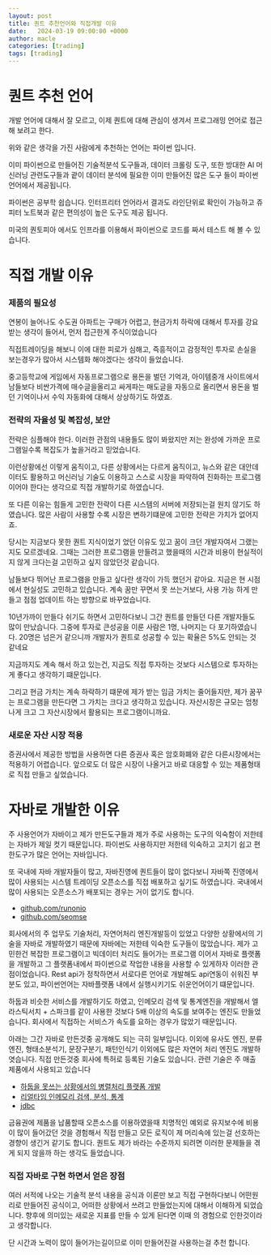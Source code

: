 ```yaml
---
layout: post
title: 퀀트 추천언어와 직접개발 이유
date:   2024-03-19 09:00:00 +0000
author: macle
categories: [trading]
tags: [trading]
---
```


# 퀀트 추천 언어
개발 언어에 대해서 잘 모르고, 이제 퀀트에 대해 관심이 생겨서 프로그래밍 언어로 접근해 보려고 한다.

위와 같은 생각을 가진 사람에게 추천하는 언어는 파이썬 입니다.

이미 파이썬으로 만들어진 기술적분석 도구들과, 데이터 크롤링 도구, 또한 방대한 AI 머신러닝 관련도구들과 괕이 데이터 분석에 필요한 이미 만들어진 많은 도구 들이 파이썬언어에서 제공됩니다.

파이썬은 공부학 쉽습니다. 인터프리터 언어라서 결과도 라인단위로 확인이 가능하고 쥬피터 노트북과 같은 편의성이 높은 도구도 제공 됩니다.

미국의 퀀토피아 에서도 인프라를 이용해서 파이썬으로 코드를 짜서 테스트 해 볼 수 있습니다.

# 직접 개발 이유

### 제품의 필요성
연봉이 늘어나도 수도권 아파트는 구매가 어렵고, 현금가치 하락에 대해서 투자를 강요받는 생각이 들어서, 먼저 접근한게 주식이었습니다

직접트레이딩을 해보니 이에 대한 피로가 심해고, 즉흥적이고 감정적인 투자로 손실을 보는경우가 많아서 시스템화 해야겠다는 생각이 들었습니다. 

중고등학교에 게임에서 자동프로그램으로 용돈을 벌던 기억과, 아이템중개 사이트에서 남들보다 비싼가격에 매수글을올리고 싸게파는 매도글을 자동으로 올리면서 용돈을 벌던 기억이나서 수익 자동화에 대해서 상상하기도 하였죠.

### 전략의 자율성 및 복잡성, 보안
전략은 심플해야 한다. 이러한 관점의 내용들도 많이 봐왔지만 저는 완성에 가까운 프로그램일수록 복잡도가 높을거라고 믿었습니다. 

이런상황에선 이렇게 움직이고, 다른 상황에서는 다르게 움직이고, 뉴스와 같은 대안데이터도 활용하고 머신러닝 기술도 이용하고 스스로 시장을 파악하여 진화하는 프로그램이어야 한다는 생각으로 직접 개발하기로 하였습니다.

또 다른 이유는 힘들게 고민한 전략이 다른 시스템의 서버에 저장되는걸 원치 않기도 하였습니다. 많은 사람이 사용할 수록 시장은 변하기떄문에 고민한 전략은 가치가 없어지죠.

당시는 지금보다 못한 퀀트 지식이었기 었던 이유도 있고 꿈이 크던 개발자여서 그랬는지도 모르겠네요. 그때는 그러한 프로그램을 만들려고 했을때의 시간과 비용이 현실적이지 않게 크다는걸 고민하고 싶지 않았던것 같습니다.

남들보다 뛰어난 프로그램을 만들고 싶다란 생각이 가득 했던거 같아요. 지금은 현 시점에서 현실성도 고민하고 있습니다. 계속 꿈만 꾸면서 못 쓰는거보다, 사용 가능 하게 만들고 점점 업데이트 하는 방향으로 바꾸었습니다.

10년가까이 만들다 쉬기도 하면서 고민하다보니 그간 퀀트를 만들던 다른 개발자들도 많이 만났습니다. 그중에 투자로 큰성공을 이룬 사람은 1명, 나머지는 다 포기하였습니다. 20명은 넘은거 같으니까 개발자가 퀀트로 성공할 수 있는 확율은 5%도 안되는 것 같네요

지금까지도 계속 해서 하고 있는건, 지금도 직접 투자하는 것보다 시스템으로 투자하는게 좋다고 생각하기 떄문입니다.  

그리고 현금 가치는 계속 하락하기 떄문에 제가 받는 임금 가치는 줄어들지만, 제가 꿈꾸는 프로그램을 만든다면 그 가치는 크다고 생각하고 있습니다. 자산시장은 규모는 엄청나게 크고 그 자산시장에서 활용되는 프로그램이니까요.

### 새로운 자산 시장 적용
증권사에서 제공한 방법을 사용하면 다른 증권사 혹은 암호화폐와 같은 다른시장에서는 적용하기 어렵습니다. 앞으로도 더 많은 시장이 나올거고 바로 대응할 수 있는 제품형태로 직접 만들고 싶었습니다.


# 자바로 개발한 이유

주 사용언어가 자바이고 제가 만든도구들과 제가 주로 사용하는 도구의 익숙함이 저한테는 자바가 제일 컷기 때문입니다. 파이썬도 사용하지만 저한테 익숙하고 고치기 쉽고 편한도구가 많은 언어는 자바입니다.

또 국내에 자바 개발자들이 많고, 자바진영에 퀀트들이 많이 없다보니 자바쪽 진영에서 많이 사용되는 시스템 트레이딩 오픈소스를 직접 배포하고 싶기도 하였습니다. 국내에서 많이 사용되는 오픈소스가 배포되는 경우는 거이 없기도 합니다.

- [github.com/runonio](https://github.com/runonio)
- [github.com/seomse](https://github.com/seomse)

회사에서의 주 업무도 기술처리, 자연어처리 엔진개발등이 있었고 다양한 상황에서의 기술을 자바로 개발하였기 때문에 자바에는 저한테 익숙한 도구들이 많았습니다. 제가 고민한건 복잡한 프로그램이고 빅데이터 처리도 들어가는 프로그램 이어서 자바로 플랫폼을 개발하고 그 플랫폼내에서 파이썬으로 작업한 내용을 사용할 수 있게하자 이러한 관점이었습니다. Rest api가 정착하면서 서로다른 언어로 개발해도 api연동이 쉬워진 부분도 있고, 파이썬언어는 자바플랫폼 내에서 실행시키기도 쉬운언어이기 떄문입니다.

하둡과 비슷한 서비스를 개발하기도 하였고, 인메모리 검색 및 통계엔진을 개발해서 엘라스틱서치 + 스파크를 같이 사용한 것보다 5배 이상의 속도를 보여주는 엔진도 만들었습니다. 회사에서 직접하는 서비스가 속도를 요하는 경우가 많았기 때문입니다.

아래는 그간 자바로 만든것중 공개해도 되는 극히 일부입니다. 이외에 유사도 엔진, 분류엔진, 형태소분석기, 문장구분기, 패턴인식기 이외에도 많은 자연어 처리 엔진도 개발하엿습니다. 직접 만든것중 회사에 특허로 등록된 기술도 있습니다. 관련 기술은 주 매출 제품에서 사용되고 있습니다

- [하둡을 못쓰는 상황에서의 병렬처리 플랫폼 개발](https://www.seomse.com/posts/parallel-processing/)
- [리얼타임 인메모리 검색, 분석, 통계](https://www.seomse.com/posts/realtime-search-analysis/) 
- [jdbc](https://www.seomse.com/posts/seomse-jdbc/)

금융권에 제품을 납품할때 오픈소스를 이용하였을때 치명적인 예외로 유지보수에 비용이 많이 들어갔던 것을 경험해서 직접 만들고 모든 로직이 제 머리속에 있는걸 선호하는 경향이 생긴거 같기도 합니다. 퀀트도 제가 바라는 수준까지 되려면 이러한 문제들을 겪게 되지 않을까 하는 생각도 들었습니다.

### 직접 자바로 구현 하면서 얻은 장점
여러 서적에 나오는 기술적 분석 내용을 공식과 이론만 보고 직접 구현하다보니 어떤원리로 만들어진 공식이고, 어떠한 상황에서 쓰려고 만들었는지에 대해서 이해하게 되었습니다. 향후에 의미있는 새로운 지표를 만들 수 있게 된다면 이때 의 경험으로 인한것이라고 생각합니다.

단 시간과 노력이 많이 들어가는길이므로 이미 만들어진걸 사용하는걸 추천 합니다.